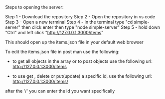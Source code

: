 Steps to opening the server:

Step 1 - Download the repository
Step 2 - Open the repository in vs code
Step 3 - Open a new terminal 
Step 4 - in the terminal type "cd simple-server" then click enter then type "node simple-server"
Step 5 - hold down "Ctrl" and left click "http://127.0.0.1:3000/items"

This should open up the items.json file in your default web browser

To edit the items.json file in post man use the following:
- to get all objects in the array or to post objects use the following url:
http://127.0.0.1:3000/items

- to use get , delete or put(update) a specific id, use the following url:
http://127.0.0.1:3000/items/

after the '/' you can enter the id you want specifically
